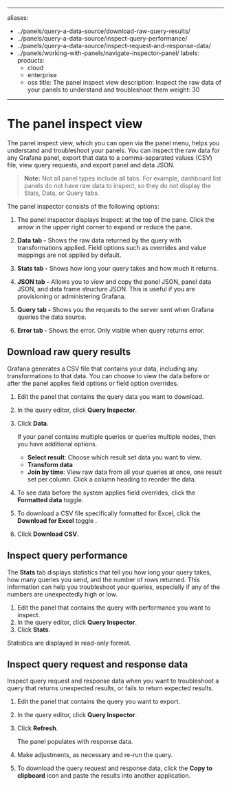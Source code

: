 -----

aliases:

- ../panels/query-a-data-source/download-raw-query-results/
- ../panels/query-a-data-source/inspect-query-performance/
- ../panels/query-a-data-source/inspect-request-and-response-data/
- ../panels/working-with-panels/navigate-inspector-panel/
  labels:
  products:
  - cloud
  - enterprise
  - oss
    title: The panel inspect view
    description: Inspect the raw data of your panels to understand and troubleshoot them
    weight: 30

-----

# The panel inspect view

The panel inspect view, which you can open via the panel menu, helps you understand and troubleshoot your panels. You can inspect the raw data for any Grafana panel, export that data to a comma-separated values (CSV) file, view query requests, and export panel and data JSON.

> **Note:** Not all panel types include all tabs. For example, dashboard list panels do not have raw data to inspect, so they do not display the Stats, Data, or Query tabs.

The panel inspector consists of the following options:

1. The panel inspector displays Inspect: <NameOfPanelBeingInspected> at the top of the pane. Click the arrow in the upper right corner to expand or reduce the pane.

2. **Data tab -** Shows the raw data returned by the query with transformations applied. Field options such as overrides and value mappings are not applied by default.

3. **Stats tab -** Shows how long your query takes and how much it returns.

4. **JSON tab -** Allows you to view and copy the panel JSON, panel data JSON, and data frame structure JSON. This is useful if you are provisioning or administering Grafana.

5. **Query tab -** Shows you the requests to the server sent when Grafana queries the data source.

6. **Error tab -** Shows the error. Only visible when query returns error.

## Download raw query results

Grafana generates a CSV file that contains your data, including any transformations to that data. You can choose to view the data before or after the panel applies field options or field option overrides.

1. Edit the panel that contains the query data you want to download.

2. In the query editor, click **Query Inspector**.

3. Click **Data**.
   
   If your panel contains multiple queries or queries multiple nodes, then you have additional options.
   
   - **Select result**: Choose which result set data you want to view.
   - **Transform data**
   - **Join by time**: View raw data from all your queries at once, one result set per column. Click a column heading to reorder the data.

4. To see data before the system applies field overrides, click the **Formatted data** toggle.

5. To download a CSV file specifically formatted for Excel, click the **Download for Excel** toggle .

6. Click **Download CSV**.

## Inspect query performance

The **Stats** tab displays statistics that tell you how long your query takes, how many queries you send, and the number of rows returned. This information can help you troubleshoot your queries, especially if any of the numbers are unexpectedly high or low.

1. Edit the panel that contains the query with performance you want to inspect.
2. In the query editor, click **Query Inspector**.
3. Click **Stats**.

Statistics are displayed in read-only format.

## Inspect query request and response data

Inspect query request and response data when you want to troubleshoot a query that returns unexpected results, or fails to return expected results.

1. Edit the panel that contains the query you want to export.

2. In the query editor, click **Query Inspector**.

3. Click **Refresh**.
   
   The panel populates with response data.

4. Make adjustments, as necessary and re-run the query.

5. To download the query request and response data, click the **Copy to clipboard** icon and paste the results into another application.
